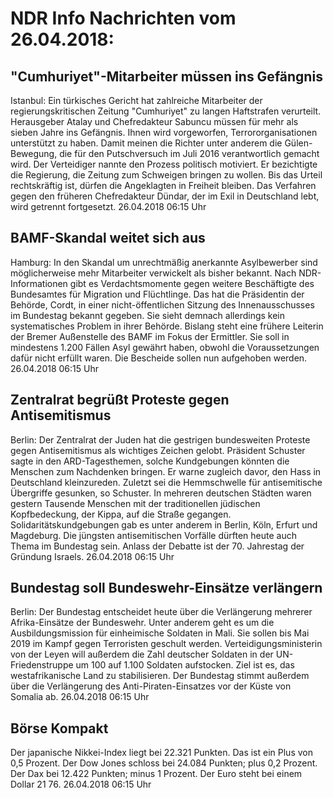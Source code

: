 # NDR Info Nachrichten vom 26.04.2018:


## "Cumhuriyet"-Mitarbeiter müssen ins Gefängnis
Istanbul: Ein türkisches Gericht hat zahlreiche Mitarbeiter der regierungskritischen Zeitung "Cumhuriyet" zu langen Haftstrafen verurteilt. Herausgeber Atalay und Chefredakteur Sabuncu müssen für mehr als sieben Jahre ins Gefängnis. Ihnen wird vorgeworfen, Terrororganisationen unterstützt zu haben. Damit meinen die Richter unter anderem die Gülen-Bewegung, die für den Putschversuch im Juli 2016 verantwortlich gemacht wird. Der Verteidiger nannte den Prozess politisch motiviert. Er bezichtigte die Regierung, die Zeitung zum Schweigen bringen zu wollen. Bis das Urteil rechtskräftig ist, dürfen die Angeklagten in Freiheit bleiben. Das Verfahren gegen den früheren Chefredakteur Dündar, der im Exil in Deutschland lebt, wird getrennt fortgesetzt. 26.04.2018 06:15 Uhr 

## BAMF-Skandal weitet sich aus
Hamburg: In den Skandal um unrechtmäßig anerkannte Asylbewerber sind möglicherweise mehr Mitarbeiter verwickelt als bisher bekannt. Nach NDR-Informationen gibt es Verdachtsmomente gegen weitere Beschäftigte des Bundesamtes für Migration und Flüchtlinge. Das hat die Präsidentin der Behörde, Cordt, in einer nicht-öffentlichen Sitzung des Innenausschusses im Bundestag bekannt gegeben. Sie sieht demnach allerdings kein systematisches Problem in ihrer Behörde. Bislang steht eine frühere Leiterin der Bremer Außenstelle des BAMF im Fokus der Ermittler. Sie soll in mindestens 1.200 Fällen Asyl gewährt haben, obwohl die Voraussetzungen dafür nicht erfüllt waren. Die Bescheide sollen nun aufgehoben werden. 26.04.2018 06:15 Uhr 

## Zentralrat begrüßt Proteste gegen Antisemitismus
Berlin: Der Zentralrat der Juden hat die gestrigen bundesweiten Proteste gegen Antisemitismus als wichtiges Zeichen gelobt. Präsident Schuster sagte in den ARD-Tagesthemen, solche Kundgebungen könnten die Menschen zum Nachdenken bringen. Er warne zugleich davor, den Hass in Deutschland kleinzureden. Zuletzt sei die Hemmschwelle für antisemitische Übergriffe gesunken, so Schuster. In mehreren deutschen Städten waren gestern Tausende Menschen mit der traditionellen jüdischen Kopfbedeckung, der Kippa, auf die Straße gegangen. Solidaritätskundgebungen gab es unter anderem in Berlin, Köln, Erfurt und Magdeburg. Die jüngsten antisemitischen Vorfälle dürften heute auch Thema im Bundestag sein. Anlass der Debatte ist der 70. Jahrestag der Gründung Israels. 26.04.2018 06:15 Uhr 

## Bundestag soll Bundeswehr-Einsätze verlängern
Berlin: Der Bundestag entscheidet heute über die Verlängerung mehrerer Afrika-Einsätze der Bundeswehr. Unter anderem geht es um die Ausbildungsmission für einheimische Soldaten in Mali. Sie sollen bis Mai 2019 im Kampf gegen Terroristen geschult werden. Verteidigungsministerin von der Leyen will außerdem die Zahl deutscher Soldaten in der UN-Friedenstruppe um 100 auf 1.100 Soldaten aufstocken. Ziel ist es, das westafrikanische Land zu stabilisieren. Der Bundestag stimmt außerdem über die Verlängerung des Anti-Piraten-Einsatzes vor der Küste von Somalia ab. 26.04.2018 06:15 Uhr 

## Börse Kompakt
Der japanische Nikkei-Index liegt bei 22.321 Punkten. Das ist ein Plus von 0,5 Prozent. Der Dow Jones schloss bei 24.084 Punkten; plus 0,2 Prozent. Der Dax bei 12.422 Punkten; minus 1 Prozent. Der Euro steht bei einem Dollar 21 76. 26.04.2018 06:15 Uhr 
